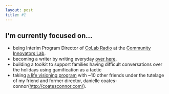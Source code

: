 ```yaml
---
layout: post
title: #1
---
```

## I'm currently focused on...

* being Interim Program Director of [CoLab Radio](http://colabradio.mit.edu) at the [Community Innovators Lab](http://colab.mit.edu).
* becoming a writer by writing everyday [over here](http://lqb2writes.tumblr.com).
* building a toolkit to support families having difficult conversations over the holidays using gamification as a tactic
* taking [a life visioning program](infinitegrowth.rocks) with ~10 other friends under the tutelage of my friend and former director, danielle coates-connor(http://coatesconnor.com/).